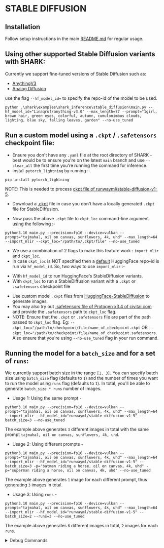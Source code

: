 # STABLE DIFFUSION

## Installation

Follow setup instructions in the main [README.md](https://github.com/nod-ai/SHARK#readme) for regular usage. 

 
## Using other supported Stable Diffusion variants with SHARK:

Currently we support fine-tuned versions of Stable Diffusion such as:
- [AnythingV3](https://huggingface.co/Linaqruf/anything-v3.0)
- [Analog Diffusion](https://huggingface.co/wavymulder/Analog-Diffusion)

use the flag `--hf_model_id=` to specify the repo-id of the model to be used.

```shell
python .\shark\examples\shark_inference\stable_diffusion\main.py --hf_model_id="Linaqruf/anything-v3.0" --max_length=77 --prompt="1girl, brown hair, green eyes, colorful, autumn, cumulonimbus clouds, lighting, blue sky, falling leaves, garden" --no-use_tuned
```

## Run a custom model using a `.ckpt` / `.safetensors` checkpoint file:
* Ensure you don't have any `.yaml` file at the root directory of SHARK - best would be to ensure you're on the latest `main` branch and use `--clear_all` the first time you're running the command for inference.
* Install `pytorch_lightning` by running :-
```shell
pip install pytorch_lightning
```
NOTE: This is needed to process [ckpt file of runwayml/stable-diffusion-v1-5](https://huggingface.co/runwayml/stable-diffusion-v1-5/blob/main/v1-5-pruned.ckpt).
* Download a [.ckpt](https://huggingface.co/andite/anything-v4.0/resolve/main/anything-v4.0-pruned-fp32.ckpt) file in case you don't have a locally generated `.ckpt` file for StableDiffusion.

* Now pass the above `.ckpt` file to `ckpt_loc` command-line argument using the following :-
```shell
python3.10 main.py --precision=fp16 --device=vulkan --prompt="tajmahal, oil on canvas, sunflowers, 4k, uhd" --max_length=64 --import_mlir --ckpt_loc="/path/to/.ckpt/file" --no-use_tuned
```
* We use a combination of 2 flags to make this feature work : `import_mlir` and `ckpt_loc`.
* In case `ckpt_loc` is NOT specified then a [default](https://huggingface.co/stabilityai/stable-diffusion-2-1-base) HuggingFace repo-id is run via `hf_model_id`. So, two ways to use `import_mlir` :-
- With `hf_model_id` to run HuggingFace's StableDiffusion variants.
- With `ckpt_loc` to run a StableDiffusion variant with a `.ckpt` or `.safetensors` checkpoint file

* Use custom model `.ckpt` files from [HuggingFace-StableDiffusion](https://huggingface.co/models?other=stable-diffusion) to generate images.
* You may also try out [.safetensors file of Protogen x3.4 of civitai.com](https://civitai.com/models/3666/protogen-x34-photorealism-official-release) and provide the `.safetensors` path to `ckpt_loc` flag.
* NOTE: Ensure that the `.ckpt` or `.safetensors` file are part of the path passed to `ckpt_loc` flag. Eg: `--ckpt_loc="/path/to/checkpoint/file/name_of_checkpoint.ckpt` OR `--ckpt_loc="/path/to/checkpoint/file/name_of_checkpoint.safetensors`. Also ensure that you're using `--no-use_tuned` flag in your run command.


## Running the model for a `batch_size` and for a set of `runs`:
We currently support batch size in the range `[1, 3]`.
You can specify batch size using `batch_size` flag (defaults to `1`) and the number of times you want to run the model using `runs` flag (defaults to `1`).
In total, you'll be able to generate `batch_size * runs` number of images.
- Usage 1: Using the same prompt -
```shell
python3.10 main.py --precision=fp16 --device=vulkan --prompt="tajmahal, oil on canvas, sunflowers, 4k, uhd" --max_length=64 --import_mlir --hf_model_id="runwayml/stable-diffusion-v1-5" --batch_size=3 --no-use_tuned
```
The example above generates `3` different images in total with the same prompt `tajmahal, oil on canvas, sunflowers, 4k, uhd`.
- Usage 2: Using different prompts -
```shell
python3.10 main.py --precision=fp16 --device=vulkan --prompt="tajmahal, oil on canvas, sunflowers, 4k, uhd" --max_length=64 --import_mlir --hf_model_id="runwayml/stable-diffusion-v1-5" --batch_size=3 -p="batman riding a horse, oil on canvas, 4k, uhd" -p="superman riding a horse, oil on canvas, 4k, uhd" --no-use_tuned
```
The example above generates `1` image for each different prompt, thus generating `3` images in total.
- Usage 3: Using `runs` -
```shell
python3.10 main.py --precision=fp16 --device=vulkan --prompt="tajmahal, oil on canvas, sunflowers, 4k, uhd" --max_length=64 --import_mlir --hf_model_id="runwayml/stable-diffusion-v1-5" --batch_size=2 --runs=3 --no-use_tuned
```
The example above generates `6` different images in total, `2` images for each `runs`.

</details>
  <details>
  <summary>Debug Commands</summary>

## Debug commands and other advanced usage follows.

```shell
python main.py --precision="fp32"|"fp16" --device="cpu"|"cuda"|"vulkan" --import_mlir|--no-import_mlir --prompt "enter the text" 

```

## dump all dispatch .spv and isa using amdllpc

```shell
python main.py --precision="fp16" --device="vulkan" --iree-vulkan-target-triple=rdna3-unknown-linux --no-load_vmfb --dispatch_benchmarks="all" --dispatch_benchmarks_dir="SD_dispatches" --dump_isa
```

## Compile and save the .vmfb (using vulkan fp16 as an example):

```shell
python shark/examples/shark_inference/stable_diffusion/main.py --precision=fp16 --device=vulkan --steps=50 --save_vmfb
```

## Capture an RGP trace

```shell
python shark/examples/shark_inference/stable_diffusion/main.py --precision=fp16 --device=vulkan --steps=50 --save_vmfb --enable_rgp
```

## Run the vae module with iree-benchmark-module (NCHW, fp16, vulkan, for example):

```shell
iree-benchmark-module --module_file=/path/to/output/vmfb --entry_function=forward --device=vulkan --function_input=1x4x64x64xf16  
```

## Run the unet module with iree-benchmark-module (same config as above):
```shell
##if you want to use .npz inputs:
unzip ~/.local/shark_tank/<your unet>/inputs.npz

iree-benchmark-module --module_file=/path/to/output/vmfb --entry_function=forward --function_input=@arr_0.npy --function_input=1xf16 --function_input=@arr_2.npy --function_input=@arr_3.npy --function_input=@arr_4.npy  
```

</details>

